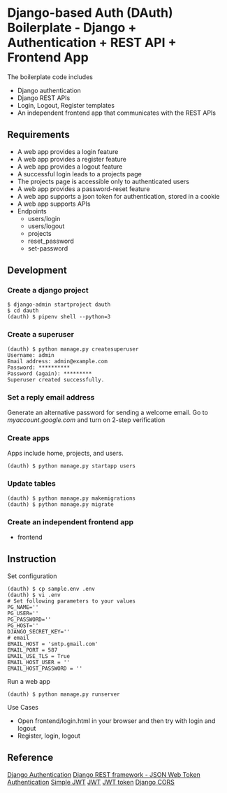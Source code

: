 # Django-based Auth (DAuth) Boilerplate - Django + Authentication + REST API + Frontend App
The boilerplate code includes
- Django authentication
- Django REST APIs
- Login, Logout, Register templates
- An independent frontend app that communicates with the REST APIs

## Requirements
- A web app provides a login feature
- A web app provides a register feature
- A web app provides a logout feature
- A successful login leads to a projects page
- The projects page is accessible only to authenticated users
- A web app provides a password-reset feature 
- A web app supports a json token for authentication, stored in a cookie
- A web app supports APIs
- Endpoints
    - users/login
    - users/logout
    - projects
    - reset_password
    - set-password

## Development
### Create a django project
```shell
$ django-admin startproject dauth
$ cd dauth
(dauth) $ pipenv shell --python=3
```

### Create a superuser
```shell
(dauth) $ python manage.py createsuperuser
Username: admin
Email address: admin@example.com
Password: **********
Password (again): *********
Superuser created successfully.
```

### Set a reply email address
Generate an alternative password for sending a welcome email. Go to _myaccount.google.com_ and turn on 2-step verification

### Create apps
Apps include home, projects, and users.
```shell
(dauth) $ python manage.py startapp users
```

### Update tables
```shell
(dauth) $ python manage.py makemigrations
(dauth) $ python manage.py migrate
```

### Create an independent frontend app
- frontend

## Instruction
Set configuration
```shell
(dauth) $ cp sample.env .env
(dauth) $ vi .env
# Set following parameters to your values
PG_NAME=''
PG_USER=''
PG_PASSWORD=''
PG_HOST=''
DJANGO_SECRET_KEY=''
# email
EMAIL_HOST = 'smtp.gmail.com'
EMAIL_PORT = 587
EMAIL_USE_TLS = True
EMAIL_HOST_USER = ''
EMAIL_HOST_PASSWORD = ''
```

Run a web app
```shell
(dauth) $ python manage.py runserver
```

Use Cases
- Open frontend/login.html in your browser and then try with login and logout
- Register, login, logout

## Reference
[Django Authentication](https://docs.djangoproject.com/en/3.2/topics/auth/default/)
[Django REST framework - JSON Web Token Authentication](https://www.django-rest-framework.org/api-guide/authentication/#json-web-token-authentication)
[Simple JWT](https://django-rest-framework-simplejwt.readthedocs.io/en/latest/)
[JWT](https://jwt.io)
[JWT token](https://django-rest-framework-simplejwt.readthedocs.io/en/latest/settings.html)
[Django CORS](https://pypi.org/project/django-cors-headers/)